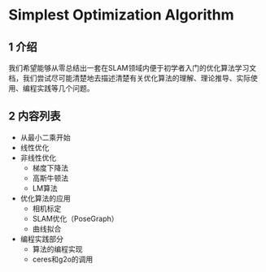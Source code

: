 # Simplest Optimization Algorithm

## 1 介绍
我们希望能够从零总结出一套在SLAM领域内便于初学者入门的优化算法学习文档，我们尝试尽可能清楚地去描述清楚有关优化算法的理解、理论推导、实际使用、编程实践等几个问题。

## 2 内容列表
- 从最小二乘开始
- 线性优化
- 非线性优化
  - 梯度下降法
  - 高斯牛顿法
  - LM算法
- 优化算法的应用
  - 相机标定
  - SLAM优化（PoseGraph）
  - 曲线拟合
- 编程实践部分
  - 算法的编程实现
  - ceres和g2o的调用
